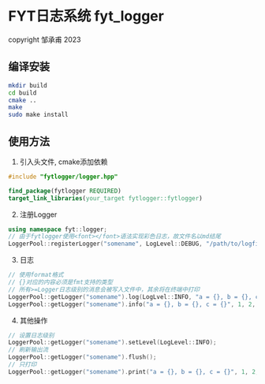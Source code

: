 # FYT日志系统 fyt_logger

copyright 邹承甫 2023

## 编译安装
```bash
mkdir build
cd build
cmake ..
make
sudo make install
```

## 使用方法
1. 引入头文件, cmake添加依赖
```cpp
#include "fytlogger/logger.hpp"
```
```cmake
find_package(fytlogger REQUIRED)
target_link_libraries(your_target fytlogger::fytlogger)
```

2. 注册Logger
```cpp
using namespace fyt::logger;
// 由于fytlogger使用<font></font>语法实现彩色日志，故文件名以md结尾
LoggerPool::registerLogger("somename", LogLevel::DEBUG, "/path/to/logfile.log.md");
```

3. 日志
```cpp
// 使用format格式
// {}对应的内容必须是fmt支持的类型
// 所有>=Logger日志级别的消息会被写入文件中，其余将在终端中打印
LoggerPool::getLogger("somename").log(LogLvel::INFO, "a = {}, b = {}, c = {}", 1, 2, 3);
LoggerPool::getLogger("somename").info("a = {}, b = {}, c = {}", 1, 2, 3); // 等同于上一行
```

4. 其他操作
```cpp
// 设置日志级别
LoggerPool::getLogger("somename").setLevel(LogLevel::INFO);
// 刷新输出流
LoggerPool::getLogger("somename").flush();
// 只打印
LoggerPool::getLogger("somename").print("a = {}, b = {}, c = {}", 1, 2, 3);
```